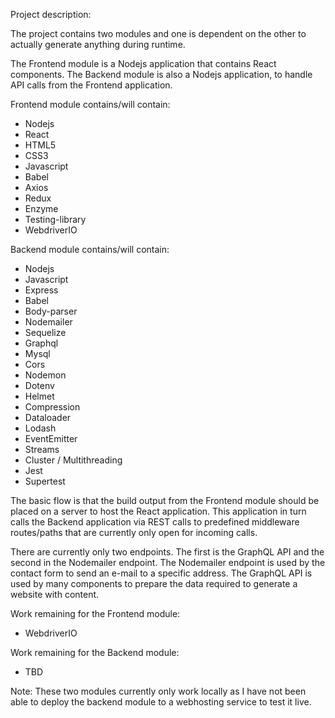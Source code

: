 Project description:

The project contains two modules and one is dependent on the other to actually generate
anything during runtime.

The Frontend module is a Nodejs application that contains React components. The Backend
module is also a Nodejs application, to handle API calls from the Frontend application.

Frontend module contains/will contain:
- Nodejs
- React
- HTML5
- CSS3
- Javascript
- Babel
- Axios
- Redux
- Enzyme
- Testing-library
- WebdriverIO

Backend module contains/will contain:
- Nodejs
- Javascript
- Express
- Babel
- Body-parser
- Nodemailer
- Sequelize
- Graphql
- Mysql
- Cors
- Nodemon
- Dotenv
- Helmet
- Compression
- Dataloader
- Lodash
- EventEmitter
- Streams
- Cluster / Multithreading
- Jest
- Supertest

The basic flow is that the build output from the Frontend module should be placed on a server
to host the React application. This application in turn calls the Backend application via REST
calls to predefined middleware routes/paths that are currently only open for incoming calls.

There are currently only two endpoints. The first is the GraphQL API and the second in the
Nodemailer endpoint. The Nodemailer endpoint is used by the contact form to send an e-mail to
a specific address. The GraphQL API is used by many components to prepare the data required to
generate a website with content.

Work remaining for the Frontend module:
- WebdriverIO

Work remaining for the Backend module:
- TBD

Note: These two modules currently only work locally as I have not been able to deploy the backend
module to a webhosting service to test it live.
